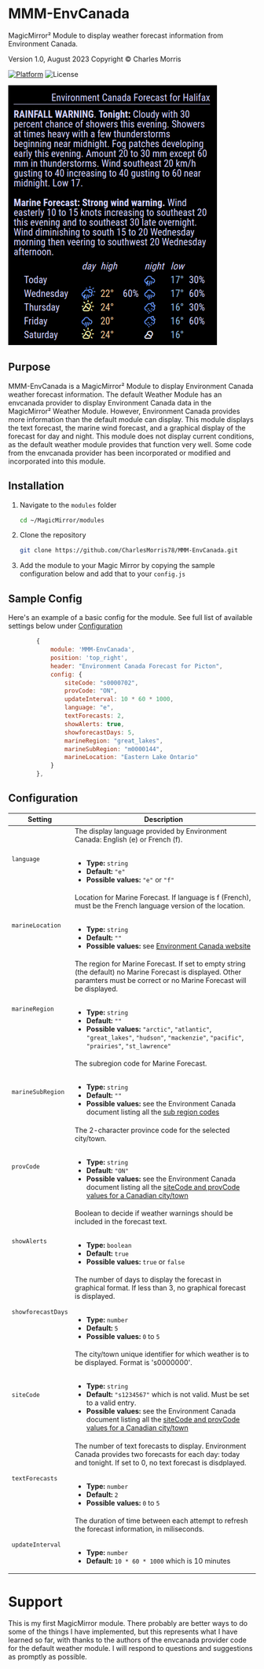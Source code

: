 # MMM-EnvCanada
MagicMirror² Module to display weather forecast information from Environment Canada.

Version 1.0, August 2023 Copyright © Charles Morris

[![Platform](https://img.shields.io/badge/platform-MagicMirror-informational)](https://MagicMirror.builders)
![License](https://img.shields.io/badge/license-MIT-informational)

![Example Screenshot](screenshot.png?raw=true)
## Purpose
MMM-EnvCanada is a MagicMirror² Module to display Environment Canada weather forecast information. The default Weather Module has an envcanada provider to display Environment Canada data in the MagicMirror² Weather Module. However, Environment Canada provides more information than the default module can display. This module displays the text forecast, the marine wind forecast, and a graphical display of the forecast for day and night. This module does not display current conditions, as the default weather module provides that function very well. Some code from the envcanada provider has been incorporated or modified and incorporated into this module.

## Installation
1. Navigate to the `modules` folder
	```bash
	cd ~/MagicMirror/modules
	```
2. Clone the repository
	```bash
	git clone https://github.com/CharlesMorris78/MMM-EnvCanada.git
	```
3. Add the module to your Magic Mirror by copying the sample configuration below and add that to your `config.js`

## Sample Config
Here's an example of a basic config for the module. See full list of available settings below under [Configuration](#configuration)
```javascript
		{
			module: 'MMM-EnvCanada',
			position: 'top_right',
			header: "Environment Canada Forecast for Picton",
			config: {
				siteCode: "s0000702",
				provCode: "ON", 
				updateInterval: 10 * 60 * 1000,
				language: "e",
				textForecasts: 2,
				showAlerts: true,
				showforecastDays: 5,
				marineRegion: "great_lakes",
				marineSubRegion: "m0000144",
				marineLocation: "Eastern Lake Ontario"
			}
		},
```

## Configuration
| **Setting** | **Description**|
| --- | --- |
| `language` | The display language provided by Environment Canada: English (e) or French (f).<br><br> <ul><li>**Type:** `string`</li><li>**Default:** `"e"`</li><li>**Possible values:** `"e"` or `"f"`</li></ul> |
| `marineLocation` | Location for Marine Forecast. If language is f (French), must be the French language version of the location.<br><br> <ul><li>**Type:** `string`</li><li>**Default:** `""`</li><li>**Possible values:** see [Environment Canada website](https://weather.gc.ca/marine/index_e.html)</li></ul> |
| `marineRegion` | The region for Marine Forecast. If set to empty string (the default) no Marine Forecast is displayed. Other paramters must be correct or no Marine Forecast will be displayed.<br><br> <ul><li>**Type:** `string`</li><li>**Default:** `""`</li><li>**Possible values:** `"arctic"`, `"atlantic"`, `"great_lakes"`, `"hudson"`, `"mackenzie"`, `"pacific"`, `"prairies"`, `"st_lawrence"`</li></ul> |
| `marineSubRegion` | The subregion code for Marine Forecast.<br><br> <ul><li>**Type:** `string`</li><li>**Default:** `""`</li><li>**Possible values:** see the Environment Canada document listing all the [sub region codes](https://dd.weather.gc.ca/marine_weather/docs/region_list_regions_en.csv)</li></ul> |
| `provCode` | The 2-character province code for the selected city/town.<br><br> <ul><li>**Type:** `string`</li><li>**Default:** `"ON"`</li><li>**Possible values:** see the Environment Canada document listing all the [siteCode and provCode values for a Canadian city/town](https://dd.weather.gc.ca/citypage_weather/docs/site_list_en.csv)</li></ul> |
| `showAlerts` | Boolean to decide if weather warnings should be included in the forecast text.<br><br> <ul><li>**Type:** `boolean`</li><li>**Default:** `true`</li><li>**Possible values:** `true` or `false`</li></ul> |
| `showforecastDays` | The number of days to display the forecast in graphical format. If less than 3, no graphical forecast is displayed.<br><br> <ul><li>**Type:** `number`</li><li>**Default:** `5`</li><li>**Possible values:** `0` to `5`</li></ul> |
| `siteCode` | The city/town unique identifier for which weather is to be displayed. Format is 's0000000'.<br><br> <ul><li>**Type:** `string`</li><li>**Default:** `"s1234567"` which is not valid. Must be set to a valid entry.</li><li>**Possible values:** see the Environment Canada document listing all the [siteCode and provCode values for a Canadian city/town](https://dd.weather.gc.ca/citypage_weather/docs/site_list_en.csv)</li></ul> |
| `textForecasts` | The number of text forecasts to display. Environment Canada provides two forecasts for each day: today and tonight. If set to 0, no text forecast is disdplayed.<br><br> <ul><li>**Type:** `number`</li><li>**Default:** `2`</li><li>**Possible values:** `0` to `5`</li></ul> |
| `updateInterval` | The duration of time between each attempt to refresh the forecast information, in miliseconds.<br><br> <ul><li>**Type:** `number`</li><li>**Default:** `10 * 60 * 1000` which is 10 minutes</li></ul> |

# Support
This is my first MagicMirror module. There probably are better ways to do some of the things I have implemented, but this represents what I have learned so far, with thanks to the authors of the envcanada provider code for the default weather module. I will respond to questions and suggestions as promptly as possible.
#
